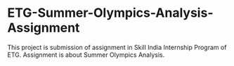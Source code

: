 # ETG-Summer-Olympics-Analysis-Assignment
This project is submission of assignment in Skill India Internship Program of ETG. Assignment is about Summer Olympics Analysis.
